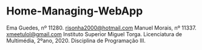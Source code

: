 # Home-Managing-WebApp
Ema Guedes, nº 11280.  risonha2000@hotmail.com  Manuel Morais, nº 11337. xmeetulol@gmail.com  Instituto Superior Miguel Torga. Licenciatura de Multimédia, 2ºano, 2020. Disciplina de Programação III.
